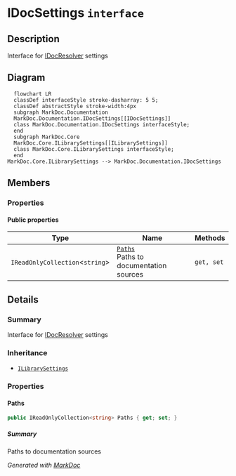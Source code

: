 # IDocSettings `interface`

## Description
Interface for [IDocResolver](./IDocResolver.md) settings

## Diagram
```mermaid
  flowchart LR
  classDef interfaceStyle stroke-dasharray: 5 5;
  classDef abstractStyle stroke-width:4px
  subgraph MarkDoc.Documentation
  MarkDoc.Documentation.IDocSettings[[IDocSettings]]
  class MarkDoc.Documentation.IDocSettings interfaceStyle;
  end
  subgraph MarkDoc.Core
  MarkDoc.Core.ILibrarySettings[[ILibrarySettings]]
  class MarkDoc.Core.ILibrarySettings interfaceStyle;
  end
MarkDoc.Core.ILibrarySettings --> MarkDoc.Documentation.IDocSettings
```

## Members
### Properties
#### Public  properties
| Type | Name | Methods |
| --- | --- | --- |
| `IReadOnlyCollection`&lt;`string`&gt; | [`Paths`](#paths)<br>Paths to documentation sources | `get, set` |

## Details
### Summary
Interface for [IDocResolver](./IDocResolver.md) settings

### Inheritance
 - [
`ILibrarySettings`
](../core/ILibrarySettings.md)

### Properties
#### Paths
```csharp
public IReadOnlyCollection<string> Paths { get; set; }
```
##### Summary
Paths to documentation sources

*Generated with* [*MarkDoc*](https://github.com/hailstorm75/MarkDoc.Core)
